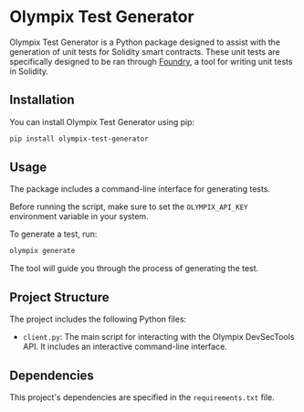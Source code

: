 # Olympix Test Generator

Olympix Test Generator is a Python package designed to assist with the generation of unit tests for Solidity smart contracts. These unit tests are specifically designed to be ran through [Foundry](https://book.getfoundry.sh/), a tool for writing unit tests in Solidity. 

## Installation

You can install Olympix Test Generator using pip:

```bash
pip install olympix-test-generator
```

## Usage

The package includes a command-line interface for generating tests.

Before running the script, make sure to set the `OLYMPIX_API_KEY` environment variable in your system.

To generate a test, run:

```bash
olympix generate
```

The tool will guide you through the process of generating the test.

## Project Structure

The project includes the following Python files:

- `client.py`: The main script for interacting with the Olympix DevSecTools API. It includes an interactive command-line interface.

## Dependencies

This project's dependencies are specified in the `requirements.txt` file.